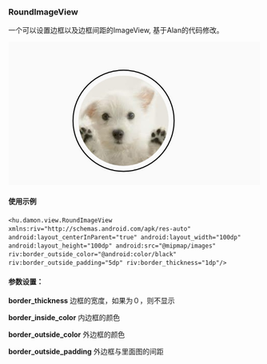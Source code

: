 ### RoundImageView
一个可以设置边框以及边框间距的ImageView, 基于Alan的代码修改。

![](demo.jpg)

#### 使用示例
`
<hu.damon.view.RoundImageView
xmlns:riv="http://schemas.android.com/apk/res-auto"
android:layout_centerInParent="true"
android:layout_width="100dp"
android:layout_height="100dp"
android:src="@mipmap/images"
riv:border_outside_color="@android:color/black"
riv:border_outside_padding="5dp"
riv:border_thickness="1dp"/>
`
#### 参数设置：

**border_thickness**
边框的宽度，如果为０，则不显示

**border_inside_color**
内边框的颜色

**border_outside_color**
外边框的颜色

**border_outside_padding**
外边框与里面图的间距
